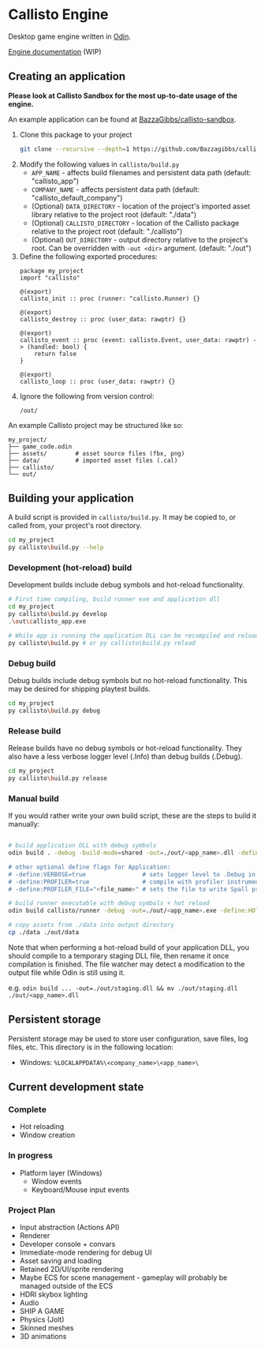 # Callisto Engine

Desktop game engine written in [Odin](https://odin-lang.org).

[Engine documentation](https://bazzagibbs.com/docs) (WIP)

## Creating an application

**Please look at Callisto Sandbox for the most up-to-date usage of the engine.**

An example application can be found at [BazzaGibbs/callisto-sandbox](https://github.com/bazzagibbs/callisto-sandbox).
1. Clone this package to your project
    ```sh
    git clone --recursive --depth=1 https://github.com/Bazzagibbs/callisto.git
    ```
2. Modify the following values in `callisto/build.py`
    - `APP_NAME` - affects build filenames and persistent data path (default: "callisto_app")
    - `COMPANY_NAME` - affects persistent data path (default: "callisto_default_company")
    - (Optional) `DATA_DIRECTORY` - location of the project's imported asset library relative to the project root (default: "./data")
    - (Optional) `CALLISTO_DIRECTORY` - location of the Callisto package relative to the project root (default: "./callisto")
    - (Optional) `OUT_DIRECTORY` - output directory relative to the project's root. Can be overridden with `-out <dir>` argument. (default: "./out")
3. Define the following exported procedures:
    ```odin
    package my_project
    import "callisto"

    @(export)
    callisto_init :: proc (runner: ^callisto.Runner) {}

    @(export)
    callisto_destroy :: proc (user_data: rawptr) {}

    @(export)
    callisto_event :: proc (event: callisto.Event, user_data: rawptr) -> (handled: bool) {
        return false
    }

    @(export)
    callisto_loop :: proc (user_data: rawptr) {}
    ```
4. Ignore the following from version control:
    ```
    /out/
    ```

An example Callisto project may be structured like so:
```
my_project/
├── game_code.odin
├── assets/        # asset source files (fbx, png)
├── data/          # imported asset files (.cal)
├── callisto/
└── out/
```

## Building your application

A build script is provided in `callisto/build.py`. It may be copied to, or called from, your project's root directory.

```sh
cd my_project
py callisto\build.py --help
```

### Development (hot-reload) build

Development builds include debug symbols and hot-reload functionality.

```sh
# First time compiling, build runner exe and application dll
cd my_project
py callisto\build.py develop
.\out\callisto_app.exe

# While app is running the application DLL can be recompiled and reloaded
py callisto\build.py # or py callisto\build.py reload
```

### Debug build

Debug builds include debug symbols but no hot-reload functionality.
This may be desired for shipping playtest builds.

```sh
cd my_project
py callisto\build.py debug
```

### Release build

Release builds have no debug symbols or hot-reload functionality.
They also have a less verbose logger level (.Info) than debug builds (.Debug).

```sh
cd my_project
py callisto\build.py release
```

### Manual build

If you would rather write your own build script, these are the steps to build it manually:

```sh

# build application DLL with debug symbols
odin build . -debug -build-mode=shared -out=./out/<app_name>.dll -define:APP_NAME="<app_name> -define:COMPANY_NAME="<company_name>"

# other optional define flags for Application:
# -define:VERBOSE=true                # sets logger level to .Debug in release builds
# -define:PROFILER=true               # compile with profiler instrumentation
# -define:PROFILER_FILE="<file_name>" # sets the file to write Spall profiler logs to. This file will be placed in the app's persistent storage
```

```sh
# build runner executable with debug symbols + hot reload
odin build callisto/runner -debug -out=./out/<app_name>.exe -define:HOT_RELOAD=true -define:APP_NAME="<app_name>" -define:COMPANY_NAME="<company_name>"
```

```sh
# copy assets from ./data into output directory
cp ./data ./out/data
```

Note that when performing a hot-reload build of your application DLL, you should compile to a
temporary staging DLL file, then rename it once compilation is finished. The file watcher
may detect a modification to the output file while Odin is still using it.

e.g. `odin build ... -out=./out/staging.dll && mv ./out/staging.dll ./out/<app_name>.dll`

## Persistent storage

Persistent storage may be used to store user configuration, save files, log files, etc.
This directory is in the following location:

- Windows: `%LOCALAPPDATA%\<company_name>\<app_name>\`


## Current development state

### Complete

- Hot reloading
- Window creation


### In progress

- Platform layer (Windows)
    - Window events
    - Keyboard/Mouse input events


### Project Plan

- Input abstraction (Actions API)
- Renderer
- Developer console + convars
- Immediate-mode rendering for debug UI
- Asset saving and loading
- Retained 2D/UI/sprite rendering
- Maybe ECS for scene management - gameplay will probably be managed outside of the ECS
- HDRI skybox lighting
- Audio
- SHIP A GAME
- Physics (Jolt)
- Skinned meshes
- 3D animations

